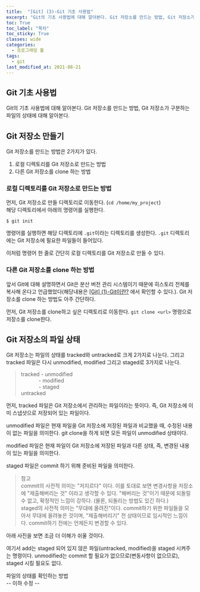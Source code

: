 ```yaml
---
title:  "[Git] (3)-Git 기초 사용법"
excerpt: "Git의 기초 사용법에 대해 알아본다. Git 저장소를 만드는 방법, Git 저장소가 구분하는 파일의 상태에 대해 알아본다."
toc: True
toc_label: "목차"
toc_sticky: True
classes: wide
categories:
  - 프로그래밍 툴
tags:
  - git
last_modified_at: 2021-08-21
---
```


## Git 기초 사용법
Git의 기초 사용법에 대해 알아본다. Git 저장소를 만드는 방법, Git 저장소가 구분하는 파일의 상태에 대해 알아본다.

## Git 저장소 만들기
Git 저장소를 만드는 방법은 2가지가 있다.

1. 로컬 디렉토리를 Git 저장소로 만드는 방법
2. 다른 Git 저장소를 clone 하는 방법

### 로컬 디렉토리를 Git 저장소로 만드는 방법
먼저, Git 저장소로 만들 디렉토리로 이동한다. (`cd /home/my_project`)  
해당 디렉토리에서 아래의 명령어를 실행한다.
```
$ git init
```
명령어를 실행하면 해당 디렉토리에 `.git`이라는 디렉토리를 생성한다. `.git` 디렉토리에는 Git 저장소에 필요한 파일들이 들어있다.

이처럼 명령어 한 줄로 간단히 로컬 디렉토리를 Git 저장소로 만들 수 있다.

### 다른 Git 저장소를 clone 하는 방법
앞서 Git에 대해 설명하면서 Git은 분산 버전 관리 시스템이기 때문에 히스토리 전체를 복사해 온다고 언급했었다(해당내용은 <a href ="{{ site.url }}{{ site.baseurl }}/_posts/프로그래밍 툴/2021-07-29-[Git]_(1)-Git이란?.md"> [Git] (1)-Git이란?</a> 에서 확인할 수 있다.). Git 저장소를 clone 하는 방법도 아주 간단하다. 

먼저, Git 저장소를 clone하고 싶은 디렉토리로 이동한다. `git clone <url>` 명령으로 저장소를 clone한다.

## Git 저장소의 파일 상태
Git 저장소는 파일의 상태를 tracked와 untracked로 크게 2가지로 나눈다. 그리고 tracked 파일은 다시 unmodified, modified 그리고 staged로 3가지로 나눈다.
> tracked - unmodified  
&nbsp;&nbsp;&nbsp;&nbsp;&nbsp;&nbsp;&nbsp;&nbsp;&nbsp;&nbsp;&nbsp; - modified  
&nbsp;&nbsp;&nbsp;&nbsp;&nbsp;&nbsp;&nbsp;&nbsp;&nbsp;&nbsp;&nbsp; - staged  
untracked

먼저, tracked 파일은 Git 저장소에서 관리하는 파일이라는 뜻이다. 즉, Git 저장소에 이미 스냅샷으로 저장되어 있는 파일이다.

unmodified 파일은 현재 파일을 Git 저장소에 저장된 파일과 비교했을 때, 수정된 내용이 없는 파일을 의미한다. git clone을 하게 되면 모든 파일이 unmodified 상태이다.

modified 파일은 현재 파일이 Git 저장소에 저장된 파일과 다른 상태, 즉, 변경된 내용이 있는 파일을 의미한다.

staged 파일은 commit 하기 위해 준비된 파일을 의미한다.

>참고  
commit의 사전적 의미는 "저지르다" 이다. 이를 토대로 보면 변경사항을 저장소에 "제출해버리는 것" 이라고 생각할 수 있다. "해버리는 것"이기 때문에 되돌릴 수 없고, 확정적인 느낌이 강하다. (물론, 되돌리는 방법도 있긴 하다.)  
staged의 사전적 의미는 "무대에 올려진"이다. commit하기 위한 파일들을 모아서 무대에 올려놓은 것이며, "제출해버리기" 전 상태이므로 임시적인 느낌이다. commit하기 전에는 언제든지 변경할 수 있다.

아래 사진을 보면 조금 더 이해가 쉬울 것이다.  
<img src="{{ site.url }}{{ site.baseurl }}/assets/images/2021-08-21-[Git]_(3)-Git_기초_사용법/git_file_status.png" alt=""> 

여기서 add는 staged 되어 있지 않은 파일(untracked, modified)을 staged 시켜주는 명령이다. unmodified는 commit 할 필요가 없으므로(변동사항이 없으므로), staged 시킬 필요도 없다.

파일의 상태를 확인하는 방법  
-- 이하 수정 -- 